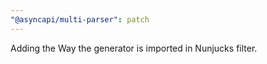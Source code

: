 ```yaml
---
"@asyncapi/multi-parser": patch
---
```


Adding the Way the generator is imported in Nunjucks filter.